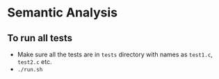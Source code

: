 # Semantic Analysis

## To run all tests
- Make sure all the tests are in `tests` directory with names as `test1.c`, `test2.c` etc.
- `./run.sh`